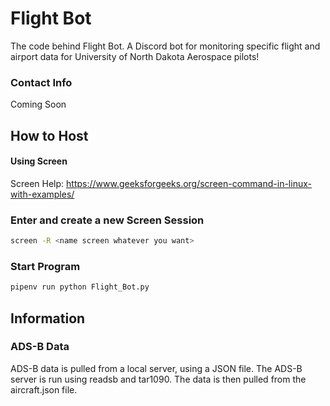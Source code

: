 # Flight Bot
The code behind Flight Bot. A Discord bot for monitoring specific flight and airport data for University of North Dakota Aerospace pilots!

### Contact Info
Coming Soon

## How to Host
#### Using Screen
Screen Help: https://www.geeksforgeeks.org/screen-command-in-linux-with-examples/
### Enter and create a new Screen Session

```bash
screen -R <name screen whatever you want>
```

### Start Program

```bash
pipenv run python Flight_Bot.py
```

## Information
### ADS-B Data
ADS-B data is pulled from a local server, using a JSON file.
The ADS-B server is run using readsb and tar1090. The data is then pulled from the aircraft.json file.
